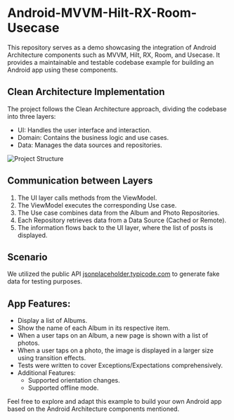 # Android-MVVM-Hilt-RX-Room-Usecase

This repository serves as a demo showcasing the integration of Android Architecture components such as MVVM, Hilt, RX, Room, and Usecase. It provides a maintainable and testable codebase example for building an Android app using these components.

## Clean Architecture Implementation

The project follows the Clean Architecture approach, dividing the codebase into three layers:

- UI: Handles the user interface and interaction.
- Domain: Contains the business logic and use cases.
- Data: Manages the data sources and repositories.

![Project Structure](https://github.com/bishal559/-Android-Architecture-MVVM-Hilt-RX-Room-Usecase/assets/65449966/3e3f0c48-5e5b-4d73-aa9c-d4bf1b222d22)

## Communication between Layers

1. The UI layer calls methods from the ViewModel.
2. The ViewModel executes the corresponding Use case.
3. The Use case combines data from the Album and Photo Repositories.
4. Each Repository retrieves data from a Data Source (Cached or Remote).
5. The information flows back to the UI layer, where the list of posts is displayed.

## Scenario

We utilized the public API [jsonplaceholder.typicode.com](https://jsonplaceholder.typicode.com/) to generate fake data for testing purposes.

## App Features:

- Display a list of Albums.
- Show the name of each Album in its respective item.
- When a user taps on an Album, a new page is shown with a list of photos.
- When a user taps on a photo, the image is displayed in a larger size using transition effects.
- Tests were written to cover Exceptions/Expectations comprehensively.
- Additional Features:
  - Supported orientation changes.
  - Supported offline mode.

Feel free to explore and adapt this example to build your own Android app based on the Android Architecture components mentioned.
